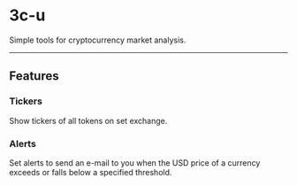 # 3c-u

Simple tools for cryptocurrency market analysis.

---

## Features

### Tickers

Show tickers of all tokens on set exchange.

### Alerts

Set alerts to send an e-mail to you when the USD price of a currency exceeds or falls below a specified threshold.
